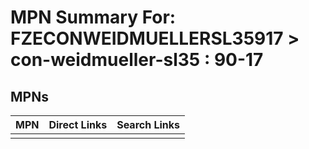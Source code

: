 



# MPN Summary For: FZECONWEIDMUELLERSL35917 > con-weidmueller-sl35 : 90-17

## MPNs
  

|MPN|Direct Links|Search Links|
| :--- | :--- | :--- |
||||
